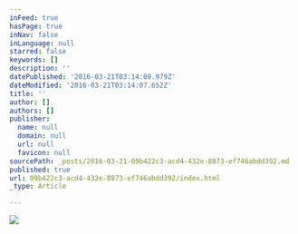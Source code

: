 ```yaml
---
inFeed: true
hasPage: true
inNav: false
inLanguage: null
starred: false
keywords: []
description: ''
datePublished: '2016-03-21T03:14:09.979Z'
dateModified: '2016-03-21T03:14:07.652Z'
title: ''
author: []
authors: []
publisher:
  name: null
  domain: null
  url: null
  favicon: null
sourcePath: _posts/2016-03-21-09b422c3-acd4-432e-8873-ef746abdd392.md
published: true
url: 09b422c3-acd4-432e-8873-ef746abdd392/index.html
_type: Article

---
```

![](https://the-grid-user-content.s3-us-west-2.amazonaws.com/2b050f21-2060-4e0f-9806-538b45decafa.png)